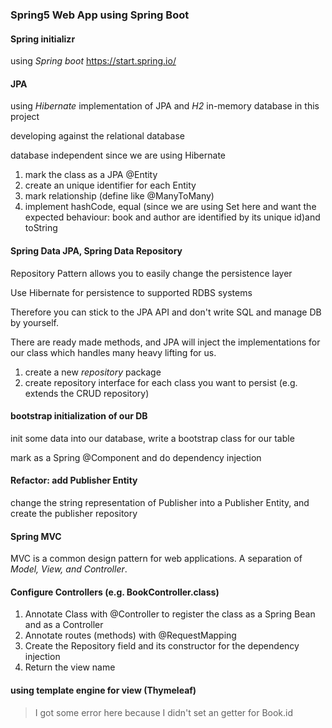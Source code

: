 ### Spring5 Web App using Spring Boot
#### Spring initializr
using *Spring boot* https://start.spring.io/

#### JPA
using *Hibernate* implementation of JPA and *H2* in-memory database in this project

developing against the relational database

database independent since we are using Hibernate

1. mark the class as a JPA @Entity
2. create an unique identifier for each Entity
3. mark relationship (define like @ManyToMany)
4. implement hashCode, equal (since we are using Set here and want the expected behaviour: book and author are identified by its unique id)and toString

#### Spring Data JPA, Spring Data Repository

Repository Pattern allows you to easily change the persistence layer

Use Hibernate for persistence to supported RDBS systems

Therefore you can stick to the JPA API and don't write SQL and manage DB by yourself.

There are ready made methods, and JPA will inject the implementations for our class which handles many heavy lifting for us.

1. create a new *repository* package
2. create repository interface for each class you want to persist
(e.g. extends the CRUD repository)

#### bootstrap initialization of our DB

init some data into our database, write a bootstrap class for our table

mark as a Spring @Component and do dependency injection

#### Refactor: add Publisher Entity

change the string representation of Publisher into a Publisher Entity, and create the publisher repository


#### Spring MVC

MVC is a common design pattern for web applications. A separation of *Model, View, and Controller*.

#### Configure Controllers (e.g. BookController.class)
1. Annotate Class with @Controller to register the class as a Spring Bean and as a Controller
2. Annotate routes (methods) with @RequestMapping 
3. Create the Repository field and its constructor for the dependency injection
4. Return the view name

#### using template engine for view (Thymeleaf)

> I got some error here because I didn't set an getter for Book.id